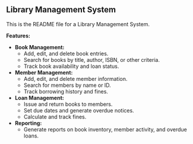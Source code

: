 ## Library Management System

This is the README file for a Library Management System.

**Features:**

* **Book Management:**
    * Add, edit, and delete book entries.
    * Search for books by title, author, ISBN, or other criteria.
    * Track book availability and loan status.
* **Member Management:**
    * Add, edit, and delete member information.
    * Search for members by name or ID.
    * Track borrowing history and fines.
* **Loan Management:**
    * Issue and return books to members.
    * Set due dates and generate overdue notices.
    * Calculate and track fines.
* **Reporting:**
    * Generate reports on book inventory, member activity, and overdue loans.
